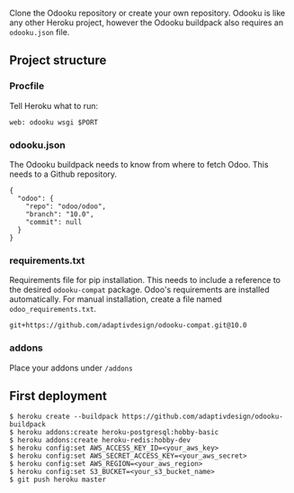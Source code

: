 Clone the Odooku repository or create your own repository. Odooku is like
any other Heroku project, however the Odooku buildpack also requires
an `odooku.json` file.

## Project structure

### Procfile ###

Tell Heroku what to run:

```
web: odooku wsgi $PORT
```

### odooku.json ###

The Odooku buildpack needs to know from where to fetch Odoo. This needs
to a Github repository.
```
{
  "odoo": {
    "repo": "odoo/odoo",
    "branch": "10.0",
    "commit": null
  }
}

```

### requirements.txt ###

Requirements file for pip installation. This needs to include a reference
to the desired `odooku-compat` package. Odoo's requirements are installed
automatically. For manual installation, create a file named
`odoo_requirements.txt`.

```
git+https://github.com/adaptivdesign/odooku-compat.git@10.0
```

### addons ###

Place your addons under `/addons`


## First deployment

```
$ heroku create --buildpack https://github.com/adaptivdesign/odooku-buildpack
$ heroku addons:create heroku-postgresql:hobby-basic
$ heroku addons:create heroku-redis:hobby-dev
$ heroku config:set AWS_ACCESS_KEY_ID=<your_aws_key>
$ heroku config:set AWS_SECRET_ACCESS_KEY=<your_aws_secret>
$ heroku config:set AWS_REGION=<your_aws_region>
$ heroku config:set S3_BUCKET=<your_s3_bucket_name>
$ git push heroku master
```

